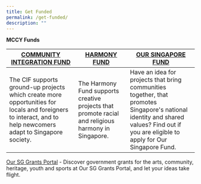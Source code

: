 ```yaml
---
title: Get Funded
permalink: /get-funded/
description: ""
---
```

**MCCY Funds**



| [COMMUNITY INTEGRATION FUND](https://oursggrants.gov.sg/grants/cifprojectgrant/instruction) | [HARMONY FUND](https://oursggrants.gov.sg/grants/hfprojectgrant/instruction)| [OUR SINGAPORE FUND](https://oursggrants.gov.sg/grants/osfprojectgrant/instruction)|
| -------- | -------- | -------- |
| The CIF supports ground-up projects which create more opportunities for locals and foreigners to interact, and to help newcomers adapt to Singapore society. | The Harmony Fund supports creative projects that promote racial and religious harmony in Singapore. | Have an idea for projects that bring communities together, that promotes Singapore's national identity and shared values? Find out if you are eligible to apply for Our Singapore Fund.|


[Our SG Grants Portal](https://oursggrants.gov.sg/) - Discover government grants for the arts, community, heritage, youth and sports at Our SG Grants Portal, and let your ideas take flight.
